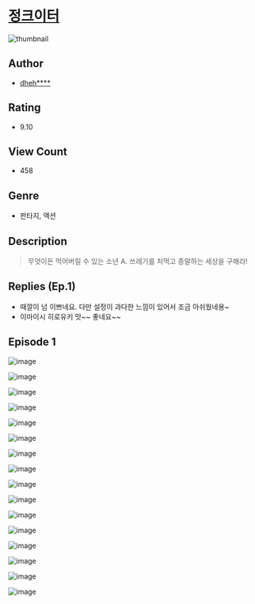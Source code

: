 # [정크이터](https://comic.naver.com/challenge/list?titleId=809990)
![thumbnail](https://image-comic.pstatic.net/user_contents_data/challenge_comic/2023/05/23/343416/upload_7148119929896645681_480x623.jpeg)

## Author
- [dheh****](https://comic.naver.com/artistTitle?id=343416)

## Rating
- 9.10

## View Count
- 458

## Genre
- 판타지, 액션

## Description
> 무엇이든 먹어버릴 수 있는 소년 A. 쓰레기를 처먹고 종말하는 세상을 구해라!

## Replies (Ep.1)
- 때깔이 넘 이쁘네요. 다만 설정이 과다한 느낌이 있어서 조금 아쉬웠네용~
- 이마이시 히로유키 맛~~ 좋네요~~

## Episode 1
![image](https://image-comic.pstatic.net/user_contents_data/challenge_comic/2023/05/23/343416/upload_7363445002249200483.jpeg)

![image](https://image-comic.pstatic.net/user_contents_data/challenge_comic/2023/05/23/343416/upload_7075489486895001697.jpeg)

![image](https://image-comic.pstatic.net/user_contents_data/challenge_comic/2023/05/23/343416/upload_7233174873247855202.jpeg)

![image](https://image-comic.pstatic.net/user_contents_data/challenge_comic/2023/05/23/343416/upload_7089059646433015862.jpeg)

![image](https://image-comic.pstatic.net/user_contents_data/challenge_comic/2023/05/23/343416/upload_3559362369101653302.jpeg)

![image](https://image-comic.pstatic.net/user_contents_data/challenge_comic/2023/05/23/343416/upload_3473180628330035249.jpeg)

![image](https://image-comic.pstatic.net/user_contents_data/challenge_comic/2023/05/23/343416/upload_3473458620051828791.jpeg)

![image](https://image-comic.pstatic.net/user_contents_data/challenge_comic/2023/05/23/343416/upload_7005690487309165154.jpeg)

![image](https://image-comic.pstatic.net/user_contents_data/challenge_comic/2023/05/23/343416/upload_7234013774047426147.jpeg)

![image](https://image-comic.pstatic.net/user_contents_data/challenge_comic/2023/05/23/343416/upload_3847310169979695459.jpeg)

![image](https://image-comic.pstatic.net/user_contents_data/challenge_comic/2023/05/23/343416/upload_7291997839045177653.jpeg)

![image](https://image-comic.pstatic.net/user_contents_data/challenge_comic/2023/05/23/343416/upload_3774634624600650290.jpeg)

![image](https://image-comic.pstatic.net/user_contents_data/challenge_comic/2023/05/23/343416/upload_4135822210070032694.jpeg)

![image](https://image-comic.pstatic.net/user_contents_data/challenge_comic/2023/05/23/343416/upload_4121132747638190644.jpeg)

![image](https://image-comic.pstatic.net/user_contents_data/challenge_comic/2023/05/23/343416/upload_4049076244555653428.jpeg)

![image](https://image-comic.pstatic.net/user_contents_data/challenge_comic/2023/05/23/343416/upload_3487249978985166649.jpeg)

